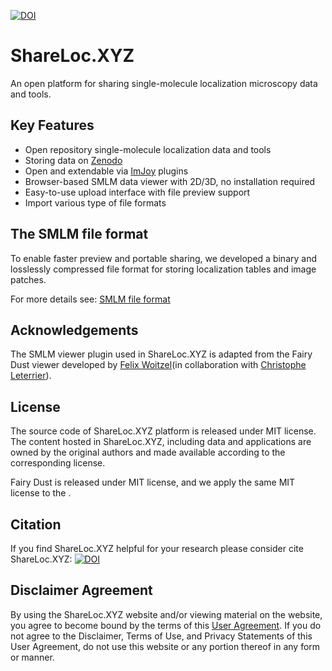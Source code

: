 [![DOI](https://zenodo.org/badge/DOI/10.5281/zenodo.5045319.svg)](https://doi.org/10.5281/zenodo.5045319)

# ShareLoc.XYZ
An open platform for sharing single-molecule localization microscopy data and tools.

## Key Features
 * Open repository single-molecule localization data and tools
 * Storing data on [Zenodo](https://zenodo.org)
 * Open and extendable via [ImJoy](https://imjoy.io) plugins
 * Browser-based SMLM data viewer with 2D/3D, no installation required
 * Easy-to-use upload interface with file preview support
 * Import various type of file formats

## The SMLM file format

To enable faster preview and portable sharing, we developed a binary and losslessly compressed file format for storing localization tables and image patches.

For more details see: [SMLM file format](https://github.com/imodpasteur/smlm-file-format)

## Acknowledgements

The SMLM viewer plugin used in ShareLoc.XYZ is adapted from the Fairy Dust viewer developed by [Felix Woitzel](https://twitter.com/flexi23)(in collaboration with [Christophe Leterrier](https://twitter.com/christlet)).

## License

The source code of ShareLoc.XYZ platform is released under MIT license. The content hosted in ShareLoc.XYZ, including data and applications are owned by the original authors and made available according to the corresponding license.

Fairy Dust is released under MIT license, and we apply the same MIT license to the . 

## Citation
If you find ShareLoc.XYZ helpful for your research please consider cite ShareLoc.XYZ: [![DOI](https://zenodo.org/badge/DOI/10.5281/zenodo.5045319.svg)](https://doi.org/10.5281/zenodo.5045319)
## Disclaimer Agreement

By using the ShareLoc.XYZ website and/or viewing material on the website, you agree to become bound by the terms of this [User Agreement](./user-agreement.md). If you do not agree to the Disclaimer, Terms of Use, and Privacy Statements of this User Agreement, do not use this website or any portion thereof in any form or manner.